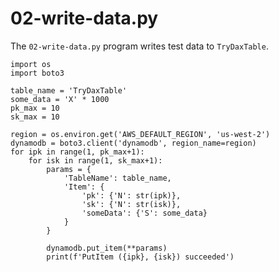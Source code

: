 # 02\-write\-data\.py<a name="DAX.client.run-application-python.02-write-data"></a>

The `02-write-data.py` program writes test data to `TryDaxTable`\.

```
import os
import boto3

table_name = 'TryDaxTable'
some_data = 'X' * 1000
pk_max = 10
sk_max = 10

region = os.environ.get('AWS_DEFAULT_REGION', 'us-west-2')
dynamodb = boto3.client('dynamodb', region_name=region)
for ipk in range(1, pk_max+1):
    for isk in range(1, sk_max+1):
        params = {
            'TableName': table_name,
            'Item': {
                'pk': {'N': str(ipk)},
                'sk': {'N': str(isk)},
                'someData': {'S': some_data}
            }
        }

        dynamodb.put_item(**params)
        print(f'PutItem ({ipk}, {isk}) succeeded')
```